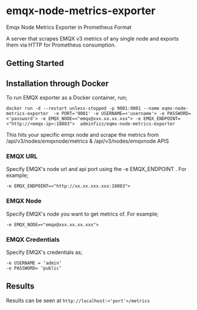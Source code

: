 # emqx-node-metrics-exporter
Emqx Node Metrics Exporter in Prometheus Format
 
  A server that scrapes EMQX v3 metrics of any single node and exports them via HTTP for Prometheus consumption.

## Getting Started

## Installation through Docker
To run EMQX exporter as a Docker container, run;
```
docker run -d --restart unless-stopped -p 9001:9001 --name eqmx-node-metrics-exporter  -e PORT='9001' -e USERNAME=<'username'> -e PASSWORD=<'password'> -e EMQX_NODE=<"emqx@xxx.xx.xx.xxx"> -e EMQX_ENDPOINT=<"http://<emqx-ip>:18083">  adminfizz/eqmx-node-metrics-exporter
``` 
This hits your specific emqx node and scrape the metrics from /api/v3/nodes/emqxnode/metrics & /api/v3/nodes/emqxnode APIS

### EMQX URL
Specify EMQX's node url and api port using the -e EMQX_ENDPOINT . For example;
```
-e EMQX_ENDPOINT=<"http://xx.xx.xxx.xxx:18083">
```
### EMQX Node
Specify EMQX's node you want to get metrics of. For example;
```
-e EMQX_NODE=<"emqx@xxx.xx.xx.xxx">
```
### EMQX Credentials
Specify EMQX's credentials as;
 ``` 
-e USERNAME = ‘admin’ 
-e PASSWORD= ‘public’
```
## Results
Results can be seen at  ```http://localhost:<'port'>/metrics ```
